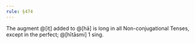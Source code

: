 ```yaml
---
rule: §474
---
```


The augment @[iṭ] added to @[hā] is long in all Non-conjugational Tenses, except in the perfect; @[hītāsmi] 1 sing.
